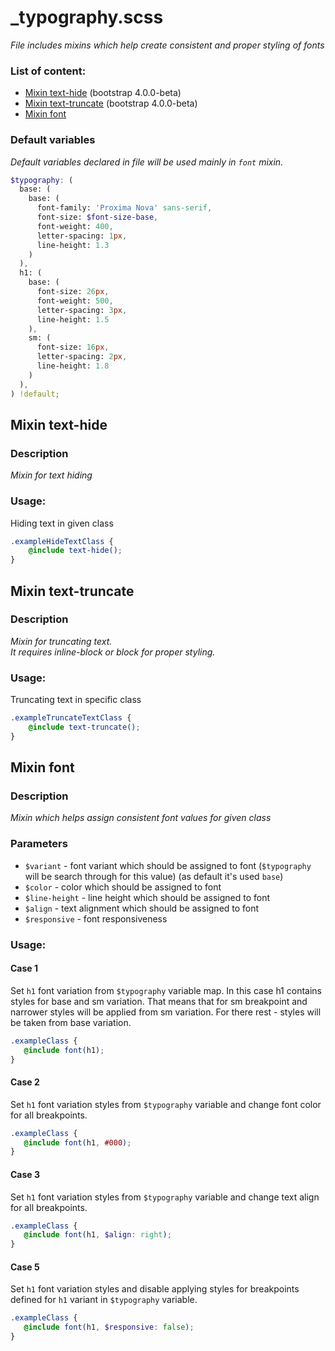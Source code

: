 # _typography.scss
_File includes mixins which help create consistent and proper styling of fonts_

### List of content:

- [Mixin text-hide](#mixin-text-hide) (bootstrap 4.0.0-beta)
- [Mixin text-truncate](#mixin-text-truncate) (bootstrap 4.0.0-beta)
- [Mixin font](#mixin-font)


### Default variables
_Default variables declared in file will be used mainly in ```font``` mixin._

```scss
$typography: (
  base: (
    base: (
      font-family: 'Proxima Nova' sans-serif,
      font-size: $font-size-base,
      font-weight: 400,
      letter-spacing: 1px,
      line-height: 1.3
    )
  ),
  h1: (
    base: (
      font-size: 26px,
      font-weight: 500,
      letter-spacing: 3px,
      line-height: 1.5
    ),
    sm: (
      font-size: 16px,
      letter-spacing: 2px,
      line-height: 1.8
    )
  ),
) !default;
```

## Mixin text-hide

### Description
_Mixin for text hiding_

### Usage: 
Hiding text in given class

```scss
.exampleHideTextClass {
    @include text-hide();
}
```

## Mixin text-truncate

### Description
_Mixin for truncating text.   
It requires inline-block or block for proper styling._

### Usage: 
Truncating text in specific class

```scss
.exampleTruncateTextClass {
    @include text-truncate();
}
```


## Mixin font

### Description
_Mixin which helps assign consistent font values for given class_

### Parameters
- `$variant` - font variant which should be assigned to font (```$typography``` will be search through for this value) (as default it's used ```base```)
- `$color` - color which should be assigned to font
- `$line-height` - line height which should be assigned to font
- `$align` - text alignment which should be assigned to font
- `$responsive` - font responsiveness

### Usage: 

#### Case 1
Set `h1` font variation from `$typography` variable map.
In this case h1 contains styles for base and sm variation. 
That means that for sm breakpoint and narrower styles will be applied from sm variation. 
For there rest - styles will be taken from base variation.

```scss
.exampleClass {
   @include font(h1);
}
```

#### Case 2
Set `h1` font variation styles from `$typography` variable and change font color for all breakpoints.

```scss
.exampleClass {
   @include font(h1, #000);
}
```

#### Case 3
Set `h1` font variation styles from `$typography` variable and change text align for all breakpoints.

```scss
.exampleClass {
   @include font(h1, $align: right);
}
```

#### Case 5
Set `h1` font variation styles and disable applying styles for breakpoints defined for `h1` variant in `$typography` variable.

```scss
.exampleClass {
   @include font(h1, $responsive: false);
}
```
